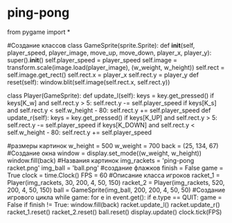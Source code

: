 # ping-pong
from pygame import *

#Создание классов
class GameSprite(sprite.Sprite):
    def __init__(self, player_speed, player_image, move_up, move_down, player_x, player_y):
        super().__init__()
        self.player_speed = player_speed
        self.image = transform.scale(image.load(player_image), (w_weight, w_height))
        self.rect = self.image.get_rect()
        self.rect.x = player_x
        self.rect.y = player_y
    def reset(self):
        window.blit(self.image(self.rect.x, self.rect.y))

class Player(GameSprite):
    def update_l(self):
        keys = key.get_pressed()
        if keys[K_w] and self.rect.y > 5:
            self.rect.y -= self.player_speed
        if keys[K_s] and self.rect.y < self.w_height - 80:
            self.rect.y += self.player_speed
    def update_r(self):
        keys = key.get_pressed()
        if keys[K_UP] and self.rect.y > 5:
            self.rect.y -= self.player_speed
        if keys[K_DOWN] and self.rect.y < self.w_height - 80:
            self.rect.y += self.player_speed

#размеры картинок
w_height = 500
w_weight = 700
back = (25, 134, 67)
#Создание окна
window = display.set_mode((w_weight, w_height))
window.fill(back)
#Названия картинок
img_rackets = 'ping-pong racket.png'
img_ball = 'ball.png'
#создание флажков
finish = False
game = True
clock = time.Clock()
FPS = 60
#Описание класса игроков
racket_1 = Player(img_rackets, 30, 200, 4, 50, 150)
racket_2 = Player(img_rackets, 520, 200, 4, 50, 150)
ball = GameSprite(img_ball, 200, 200, 4, 50, 50)
#Создание игрового цикла
while game:
    for e in event.get():
        if e.type == QUIT:
            game = False
    if finish != True:
        window.fill(back)
        racket.update_l()
        racket.update_r()
        racket_1.reset()
        racket_2.reset()
        ball.reset()
    display.update()
    clock.tick(FPS)
